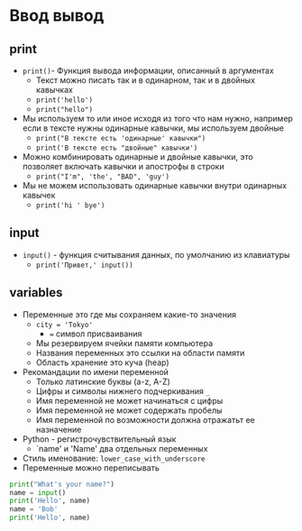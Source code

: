 # Ввод вывод

## print

- `print()`- Функция вывода информации, описанный в аргументах
  - Текст можно писать так и в одинарном, так и в двойных кавычках
  - `print('hello')`
  - `print("hello")`
- Мы используем то или иное исходя из того что нам нужно, например если в тексте нужны одинарные кавычки, мы используем двойные
  - `print("В тексте есть 'одинарные' кавычки")`
  - `print('В тексте есть "двойные" кавычки')`
- Можно комбинировать одинарные и двойные кавычки, это позволяет включать кавычки и апострофы в строки
  - `print("I'm", 'the', "BAD", 'guy')`
- Мы не можем использовать одинарные кавычки внутри одинарных кавычек
  - `print('hi ' bye')`

## input

- `input()` - функция считывания данных, по умолчанию из клавиатуры
  - `print('Привет,' input())`

## variables

- Переменные это где мы сохраняем какие-то значения
  - `city = 'Tokyo'`
    - `=` символ присваивания
  - Мы резервируем ячейки памяти компьютера
  - Названия переменных это ссылки на области памяти
  - Область хранение это куча (heap)
- Рекомандации по имени переменной
  - Только латинские буквы (a-z, A-Z)
  - Цифры и символы нижнего подчеркивания `_`
  - Имя переменной не может начинаться с цифры
  - Имя переменной не может содержать пробелы
  - Имя переменной по возможности должна отражатьт ее назначение
- Python - регистрочувствительный язык
  - `name' и 'Name' два отдельных переменных
- Стиль именование: `lower_case_with_underscore`
- Переменные можно переписывать

```python
print("What's your name?")
name = input()
print('Hello', name)
name = 'Bob'
print('Hello', name)
```
